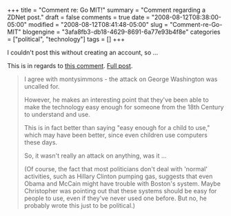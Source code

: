 +++
title = "Comment re: Go MIT!"
summary = "Comment regarding a ZDNet post."
draft = false
comments = true
date = "2008-08-12T08:38:00-05:00"
modified = "2008-08-12T08:41:48-05:00"
slug = "Comment-re-Go-MIT"
blogengine = "3afa8fb3-db18-4629-8691-6a77e93b4f8e"
categories = ["political", "technology"]
tags = []
+++

<p>
I couldn&#39;t post this without creating an account, so ...
</p>
<p>
This is in regards to <a rel="nofollow" href="http://talkback.zdnet.com/5208-12355-0.html?forumID=1&amp;threadID=50728&amp;messageID=952822" target="_blank">this comment</a>.&nbsp;<a rel="nofollow" href="http://education.zdnet.com/?p=1803" target="_blank">Full post</a>.
</p>
<blockquote>
	<p>
	I agree with montysimmons - the attack on George Washington was uncalled for.
	</p>
	<p>
	However, he makes an interesting point that they&#39;ve been able to make the technology easy enough for someone from the 18th Century to understand and use.
	</p>
	<p>
	This is in fact better than saying &quot;easy enough for a child to use,&quot; which may have been better, since even children use computers these days.
	</p>
	<p>
	So, it wasn&#39;t really an attack on anything, was it ...
	</p>
	<p>
	(Of course, the fact that most politicians don&#39;t deal with &#39;normal&#39; activities, such as Hillary Clinton pumping gas, suggests that even Obama and McCain might have trouble with Boston&#39;s system. Maybe Christopher was pointing out that these systems should be easy for people to use, even if they&#39;ve never used one before. But no, he probably wrote this just to be political.)
	</p>
</blockquote>

